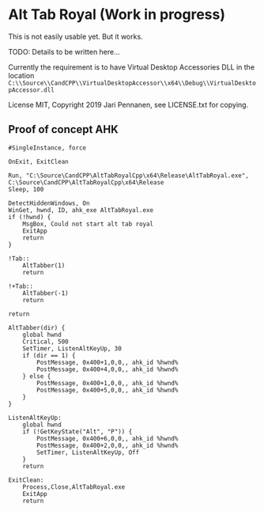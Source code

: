 # Alt Tab Royal (Work in progress)

This is not easily usable yet. But it works.

TODO: Details to be written here...

Currently the requirement is to have Virtual Desktop Accessories DLL in the location `C:\\Source\\CandCPP\\VirtualDesktopAccessor\\x64\\Debug\\VirtualDesktopAccessor.dll`

License MIT, Copyright 2019 Jari Pennanen, see LICENSE.txt for copying.


## Proof of concept AHK

```ahk
#SingleInstance, force

OnExit, ExitClean

Run, "C:\Source\CandCPP\AltTabRoyalCpp\x64\Release\AltTabRoyal.exe", C:\Source\CandCPP\AltTabRoyalCpp\x64\Release
Sleep, 100

DetectHiddenWindows, On
WinGet, hwnd, ID, ahk_exe AltTabRoyal.exe
if (!hwnd) {
    MsgBox, Could not start alt tab royal
    ExitApp
    return
}

!Tab::
    AltTabber(1)
    return

!+Tab::
    AltTabber(-1)
    return

return

AltTabber(dir) {
    global hwnd
    Critical, 500
    SetTimer, ListenAltKeyUp, 30
    if (dir == 1) {
        PostMessage, 0x400+1,0,0,, ahk_id %hwnd%
        PostMessage, 0x400+4,0,0,, ahk_id %hwnd%
    } else {
        PostMessage, 0x400+1,0,0,, ahk_id %hwnd%
        PostMessage, 0x400+5,0,0,, ahk_id %hwnd%
    }
}

ListenAltKeyUp:
    global hwnd
    if (!GetKeyState("Alt", "P")) {
        PostMessage, 0x400+6,0,0,, ahk_id %hwnd%
        PostMessage, 0x400+2,0,0,, ahk_id %hwnd%
        SetTimer, ListenAltKeyUp, Off
    }
    return

ExitClean:
    Process,Close,AltTabRoyal.exe
    ExitApp
    return
```